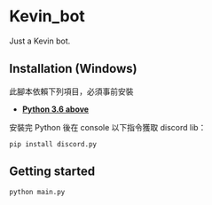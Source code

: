 # Kevin_bot

Just a Kevin bot.

## Installation (Windows)

此腳本依賴下列項目，必須事前安裝

- **[Python 3.6 above](https://www.python.org/downloads/)**

安裝完 Python 後在 console 以下指令獲取 discord lib：
```console
pip install discord.py
```

## Getting started 

```console
python main.py
```